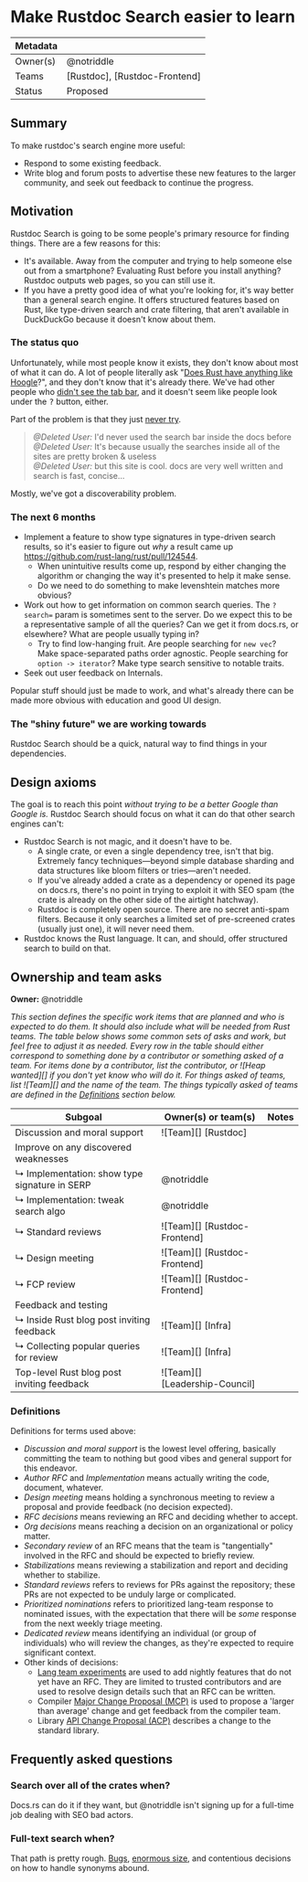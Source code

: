 # Make Rustdoc Search easier to learn

| Metadata |                               |
| -------- | ----------------------------- |
| Owner(s) | @notriddle                    |
| Teams    | [Rustdoc], [Rustdoc-Frontend] |
| Status   | Proposed                      |

## Summary

To make rustdoc's search engine more useful:

* Respond to some existing feedback.
* Write blog and forum posts to advertise these new features to the larger community, and seek out feedback to continue the progress.

## Motivation

Rustdoc Search is going to be some people's primary resource for finding things. There are a few reasons for this:

* It's available. Away from the computer and trying to help someone else out from a smartphone? Evaluating Rust before you install anything? Rustdoc outputs web pages, so you can still use it.
* If you have a pretty good idea of what you're looking for, it's way better than a general search engine. It offers structured features based on Rust, like type-driven search and crate filtering, that aren't available in DuckDuckGo because it doesn't know about them.

### The status quo

Unfortunately, while most people know it exists, they don't know about most of what it can do. A lot of people literally ask "[Does Rust have anything like Hoogle]?", and they don't know that it's already there. We've had other people who [didn't see the tab bar], and it doesn't seem like people look under the <kbd>?</kbd> button, either.

[didn't see the tab bar]: https://internals.rust-lang.org/t/full-text-search-for-rustdoc-and-doc-rs/20427/11?u=notriddle

[Does Rust have anything like Hoogle]: https://old.reddit.com/r/rust/comments/oxh4ef/hoogle_for_rust/

Part of the problem is that they just [never try](https://discord.com/channels/442252698964721669/448238009733742612/943568438033543268).

> *@Deleted User:* I'd never used the search bar inside the docs before\
> *@Deleted User:* It's because usually the searches inside all of the sites are pretty broken & useless\
> *@Deleted User:* but this site is cool. docs are very well written and search is fast, concise...

Mostly, we've got a discoverability problem.

### The next 6 months

* Implement a feature to show type signatures in type-driven search results, so it's easier to figure out *why* a result came up <https://github.com/rust-lang/rust/pull/124544>.
  * When unintuitive results come up, respond by either changing the algorithm or changing the way it's presented to help it make sense.
  * Do we need to do something to make levenshtein matches more obvious?
* Work out how to get information on common search queries. The `?search=` param is sometimes sent to the server. Do we expect this to be a representative sample of all the queries? Can we get it from docs.rs, or elsewhere? What are people usually typing in?
  * Try to find low-hanging fruit. Are people searching for `new vec`? Make space-separated paths order agnostic. People searching for `option -> iterator`? Make type search sensitive to notable traits.
* Seek out user feedback on Internals.

Popular stuff should just be made to work, and what's already there can be made more obvious with education and good UI design.

### The "shiny future" we are working towards

Rustdoc Search should be a quick, natural way to find things in your dependencies.

## Design axioms

The goal is to reach this point *without trying to be a better Google than Google is.* Rustdoc Search should focus on what it can do that other search engines can't:

* Rustdoc Search is not magic, and it doesn't have to be.
  * A single crate, or even a single dependency tree, isn't that big. Extremely fancy techniques—beyond simple database sharding and data structures like bloom filters or tries—aren't needed.
  * If you've already added a crate as a dependency or opened its page on docs.rs, there's no point in trying to exploit it with SEO spam (the crate is already on the other side of the airtight hatchway).
  * Rustdoc is completely open source. There are no secret anti-spam filters. Because it only searches a limited set of pre-screened crates (usually just one), it will never need them.
* Rustdoc knows the Rust language. It can, and should, offer structured search to build on that.

## Ownership and team asks

**Owner:** @notriddle

*This section defines the specific work items that are planned and who is expected to do them. It should also include what will be needed from Rust teams. The table below shows some common sets of asks and work, but feel free to adjust it as needed. Every row in the table should either correspond to something done by a contributor or something asked of a team. For items done by a contributor, list the contributor, or ![Heap wanted][] if you don't yet know who will do it. For things asked of teams, list ![Team][] and the name of the team. The things typically asked of teams are defined in the [Definitions](#definitions) section below.*

| Subgoal                                       | Owner(s) or team(s)          | Notes |
| --------------------------------------------- | ---------------------------- | ----- |
| Discussion and moral support                  | ![Team][] [Rustdoc]          |       |
| Improve on any discovered weaknesses          |                              |       |
| ↳ Implementation: show type signature in SERP | @notriddle                   |       |
| ↳ Implementation: tweak search algo           | @notriddle                   |       |
| ↳ Standard reviews                            | ![Team][] [Rustdoc-Frontend] |       |
| ↳ Design meeting                              | ![Team][] [Rustdoc-Frontend] |       |
| ↳ FCP review                                  | ![Team][] [Rustdoc-Frontend] |       |
| Feedback and testing                          |                              |       |
| ↳ Inside Rust blog post inviting feedback     | ![Team][] [Infra]            |       |
| ↳ Collecting popular queries for review       | ![Team][] [Infra]            |       |
| Top-level Rust blog post inviting feedback    | ![Team][] [Leadership-Council]               |       |

### Definitions

Definitions for terms used above:

* *Discussion and moral support* is the lowest level offering, basically committing the team to nothing but good vibes and general support for this endeavor.
* *Author RFC* and *Implementation* means actually writing the code, document, whatever.
* *Design meeting* means holding a synchronous meeting to review a proposal and provide feedback (no decision expected).
* *RFC decisions* means reviewing an RFC and deciding whether to accept.
* *Org decisions* means reaching a decision on an organizational or policy matter.
* *Secondary review* of an RFC means that the team is "tangentially" involved in the RFC and should be expected to briefly review.
* *Stabilizations* means reviewing a stabilization and report and deciding whether to stabilize.
* *Standard reviews* refers to reviews for PRs against the repository; these PRs are not expected to be unduly large or complicated.
* *Prioritized nominations* refers to prioritized lang-team response to nominated issues, with the expectation that there will be *some* response from the next weekly triage meeting.
* *Dedicated review* means identifying an individual (or group of individuals) who will review the changes, as they're expected to require significant context.
* Other kinds of decisions:
    * [Lang team experiments](https://lang-team.rust-lang.org/how_to/experiment.html) are used to add nightly features that do not yet have an RFC. They are limited to trusted contributors and are used to resolve design details such that an RFC can be written.
    * Compiler [Major Change Proposal (MCP)](https://forge.rust-lang.org/compiler/mcp.html) is used to propose a 'larger than average' change and get feedback from the compiler team.
    * Library [API Change Proposal (ACP)](https://std-dev-guide.rust-lang.org/development/feature-lifecycle.html) describes a change to the standard library.

## Frequently asked questions

### Search over all of the crates when?

Docs.rs can do it if they want, but @notriddle isn't signing up for a full-time job dealing with SEO bad actors.

### Full-text search when?

That path is pretty rough. [Bugs](https://github.com/rust-lang/mdBook/issues/1286), [enormous size](https://github.com/elixir-lang/ex_doc/issues/1732), and contentious decisions on how to handle synonyms abound.